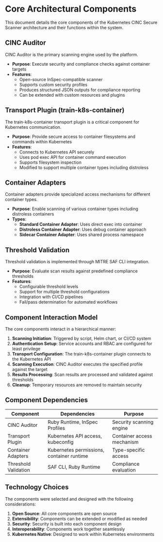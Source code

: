 # Core Architectural Components

This document details the core components of the Kubernetes CINC Secure Scanner architecture and their functions within the system.

## CINC Auditor

CINC Auditor is the primary scanning engine used by the platform.

- **Purpose**: Execute security and compliance checks against container targets
- **Features**:
    - Open-source InSpec-compatible scanner
    - Supports custom security profiles
    - Produces structured JSON outputs for compliance reporting
    - Can be extended with custom resources and plugins

## Transport Plugin (train-k8s-container)

The train-k8s-container transport plugin is a critical component for Kubernetes communication.

- **Purpose**: Provide secure access to container filesystems and commands within Kubernetes
- **Features**:
    - Connects to Kubernetes API securely
    - Uses pod exec API for container command execution
    - Supports filesystem inspection
    - Modified to support multiple container types including distroless

## Container Adapters

Container adapters provide specialized access mechanisms for different container types.

- **Purpose**: Enable scanning of various container types including distroless containers
- **Types**:
    - **Standard Container Adapter**: Uses direct exec into container
    - **Distroless Container Adapter**: Uses debug container approach
    - **Sidecar Container Adapter**: Uses shared process namespace

## Threshold Validation

Threshold validation is implemented through MITRE SAF CLI integration.

- **Purpose**: Evaluate scan results against predefined compliance thresholds
- **Features**:
    - Configurable threshold levels
    - Support for multiple threshold configurations
    - Integration with CI/CD pipelines
    - Fail/pass determination for automated workflows

## Component Interaction Model

The core components interact in a hierarchical manner:

1. **Scanning Initiation**: Triggered by script, Helm chart, or CI/CD system
2. **Authentication Setup**: Service accounts and RBAC are configured for least privilege
3. **Transport Configuration**: The train-k8s-container plugin connects to the Kubernetes API
4. **Scanning Execution**: CINC Auditor executes the specified profile against the target
5. **Results Processing**: Scan results are processed and validated against thresholds
6. **Cleanup**: Temporary resources are removed to maintain security

## Component Dependencies

| Component | Dependencies | Purpose |
|-----------|--------------|---------|
| CINC Auditor | Ruby Runtime, InSpec Profiles | Security scanning engine |
| Transport Plugin | Kubernetes API access, kubeconfig | Container access mechanism |
| Container Adapters | Kubernetes permissions, container runtime | Type-specific access |
| Threshold Validation | SAF CLI, Ruby Runtime | Compliance evaluation |

## Technology Choices

The components were selected and designed with the following considerations:

1. **Open Source**: All core components are open source
2. **Extensibility**: Components can be extended or modified as needed
3. **Security**: Security is built into each component design
4. **Interoperability**: Components work together seamlessly
5. **Kubernetes Native**: Designed to work within Kubernetes environments
